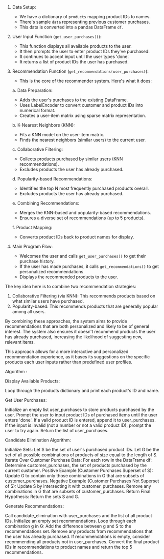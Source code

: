 1. Data Setup:
   - We have a dictionary of `products` mapping product IDs to names.
   - There's sample `data` representing previous customer purchases.
   - This data is converted into a pandas DataFrame `df`.

2. User Input Function (`get_user_purchases()`):
   - This function displays all available products to the user.
   - It then prompts the user to enter product IDs they've purchased.
   - It continues to accept input until the user types 'done'.
   - It returns a list of product IDs the user has purchased.

3. Recommendation Function (`get_recommendations(user_purchases)`):
   - This is the core of the recommender system. Here's what it does:

   a. Data Preparation:
      - Adds the user's purchases to the existing DataFrame.
      - Uses LabelEncoder to convert customer and product IDs into numerical format.
      - Creates a user-item matrix using sparse matrix representation.

   b. K-Nearest Neighbors (KNN):
      - Fits a KNN model on the user-item matrix.
      - Finds the nearest neighbors (similar users) to the current user.

   c. Collaborative Filtering:
      - Collects products purchased by similar users (KNN recommendations).
      - Excludes products the user has already purchased.

   d. Popularity-based Recommendations:
      - Identifies the top N most frequently purchased products overall.
      - Excludes products the user has already purchased.

   e. Combining Recommendations:
      - Merges the KNN-based and popularity-based recommendations.
      - Ensures a diverse set of recommendations (up to 5 products).

   f. Product Mapping:
      - Converts product IDs back to product names for display.

4. Main Program Flow:
   - Welcomes the user and calls `get_user_purchases()` to get their purchase history.
   - If the user has made purchases, it calls `get_recommendations()` to get personalized recommendations.
   - Displays the recommended products to the user.

The key idea here is to combine two recommendation strategies:

1. Collaborative Filtering (via KNN): This recommends products based on what similar users have purchased.
2. Popularity-based: This recommends products that are generally popular among all users.

By combining these approaches, the system aims to provide recommendations that are both personalized and likely to be of general interest. The system also ensures it doesn't recommend products the user has already purchased, increasing the likelihood of suggesting new, relevant items.

This approach allows for a more interactive and personalized recommendation experience, as it bases its suggestions on the specific products each user inputs rather than predefined user profiles.

Algorithm :

Display Available Products:

Loop through the products dictionary and print each product's ID and name.

Get User Purchases:

Initialize an empty list user_purchases to store products purchased by the user.
Prompt the user to input product IDs of purchased items until the user enters 'done'.
If a valid product ID is entered, append it to user_purchases.
If the input is invalid (not a number or not a valid product ID), prompt the user to try again.
Return the list of user_purchases.

Candidate Elimination Algorithm:

Initialize Sets:
Let S be the set of user's purchased product IDs.
Let G be the set of all possible combinations of products of size equal to the length of S.
Iterate Over Customer Purchase Data:
For each row in the DataFrame df:
Determine customer_purchases, the set of products purchased by the current customer.
Positive Example (Customer Purchases Superset of S):
Update G to contain only those combinations in G that are subsets of customer_purchases.
Negative Example (Customer Purchases Not Superset of S):
Update S by intersecting it with customer_purchases.
Remove any combinations in G that are subsets of customer_purchases.
Return Final Hypothesis:
Return the sets S and G.

Generate Recommendations:

Call candidate_elimination with user_purchases and the list of all product IDs.
Initialize an empty set recommendations.
Loop through each combination g in G:
Add the difference between g and S to the recommendations set.
Remove any products from recommendations that the user has already purchased.
If recommendations is empty, consider recommending all products not in user_purchases.
Convert the final product IDs in recommendations to product names and return the top 5 recommendations.
